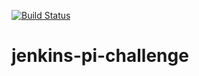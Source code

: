 [![Build Status](http://ec2-54-196-184-251.compute-1.amazonaws.com/buildStatus/icon?job=pi-challenge)](http://ec2-54-196-184-251.compute-1.amazonaws.com/job/pi-challenge/)


# jenkins-pi-challenge

